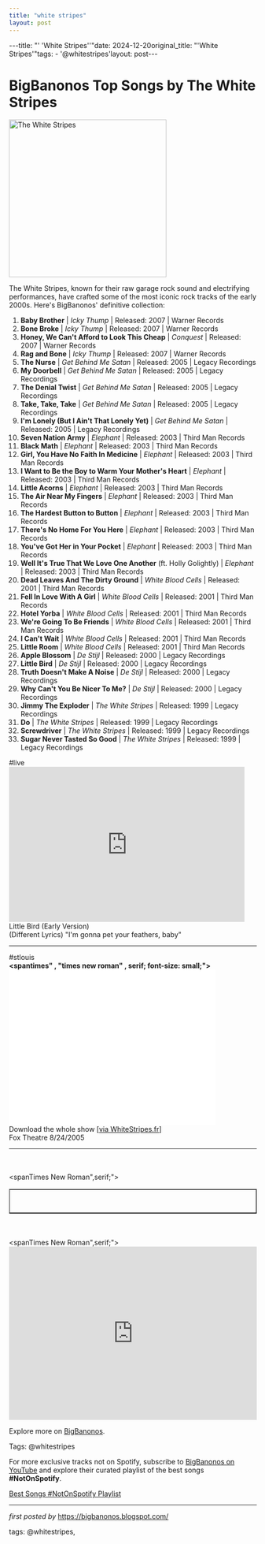 ```yaml
---
title: "white stripes"
layout: post
---
```

---title: "' 'White Stripes''"date: 2024-12-20original_title: "'White Stripes'"tags:  - '@whitestripes'layout: post---<h1>BigBanonos Top Songs by The White Stripes</h1><div class="separator"> <a href="https://upload.wikimedia.org/wikipedia/commons/thumb/9/92/Meg_%26_Jack%2C_The_White_Stripes.jpg/640px-Meg_%26_Jack%2C_The_White_Stripes.jpg" > <img alt="The White Stripes" border="0" width="320" data-original-height="480" data-original-width="640" src="https://upload.wikimedia.org/wikipedia/commons/thumb/9/92/Meg_%26_Jack%2C_The_White_Stripes.jpg/640px-Meg_%26_Jack%2C_The_White_Stripes.jpg"/> </a></div><p>The White Stripes, known for their raw garage rock sound and electrifying performances, have crafted some of the most iconic rock tracks of the early 2000s. Here's BigBanonos' definitive collection:</p> <ol> <!-- 2007 --> <li><strong>Baby Brother</strong> | <em>Icky Thump</em> | Released: 2007 | Warner Records</li> <li><strong>Bone Broke</strong> | <em>Icky Thump</em> | Released: 2007 | Warner Records</li> <li><strong>Honey, We Can't Afford to Look This Cheap</strong> | <em>Conquest</em> | Released: 2007 | Warner Records</li> <li><strong>Rag and Bone</strong> | <em>Icky Thump</em> | Released: 2007 | Warner Records</li> <!-- 2005 --> <li><strong>The Nurse</strong> | <em>Get Behind Me Satan</em> | Released: 2005 | Legacy Recordings</li> <li><strong>My Doorbell</strong> | <em>Get Behind Me Satan</em> | Released: 2005 | Legacy Recordings</li> <li><strong>The Denial Twist</strong> | <em>Get Behind Me Satan</em> | Released: 2005 | Legacy Recordings</li> <li><strong>Take, Take, Take</strong> | <em>Get Behind Me Satan</em> | Released: 2005 | Legacy Recordings</li> <li><strong>I'm Lonely (But I Ain't That Lonely Yet)</strong> | <em>Get Behind Me Satan</em> | Released: 2005 | Legacy Recordings</li> <!-- 2003 --> <li><strong>Seven Nation Army</strong> | <em>Elephant</em> | Released: 2003 | Third Man Records</li> <li><strong>Black Math</strong> | <em>Elephant</em> | Released: 2003 | Third Man Records</li> <li><strong>Girl, You Have No Faith In Medicine</strong> | <em>Elephant</em> | Released: 2003 | Third Man Records</li> <li><strong>I Want to Be the Boy to Warm Your Mother's Heart</strong> | <em>Elephant</em> | Released: 2003 | Third Man Records</li> <li><strong>Little Acorns</strong> | <em>Elephant</em> | Released: 2003 | Third Man Records</li> <li><strong>The Air Near My Fingers</strong> | <em>Elephant</em> | Released: 2003 | Third Man Records</li> <li><strong>The Hardest Button to Button</strong> | <em>Elephant</em> | Released: 2003 | Third Man Records</li> <li><strong>There's No Home For You Here</strong> | <em>Elephant</em> | Released: 2003 | Third Man Records</li> <li><strong>You've Got Her in Your Pocket</strong> | <em>Elephant</em> | Released: 2003 | Third Man Records</li> <li><strong>Well It's True That We Love One Another</strong> (ft. Holly Golightly) | <em>Elephant</em> | Released: 2003 | Third Man Records</li> <!-- 2001 --> <li><strong>Dead Leaves And The Dirty Ground</strong> | <em>White Blood Cells</em> | Released: 2001 | Third Man Records</li> <li><strong>Fell In Love With A Girl</strong> | <em>White Blood Cells</em> | Released: 2001 | Third Man Records</li> <li><strong>Hotel Yorba</strong> | <em>White Blood Cells</em> | Released: 2001 | Third Man Records</li> <li><strong>We're Going To Be Friends</strong> | <em>White Blood Cells</em> | Released: 2001 | Third Man Records</li> <li><strong>I Can't Wait</strong> | <em>White Blood Cells</em> | Released: 2001 | Third Man Records</li> <li><strong>Little Room</strong> | <em>White Blood Cells</em> | Released: 2001 | Third Man Records</li> <!-- 2000 --> <li><strong>Apple Blossom</strong> | <em>De Stijl</em> | Released: 2000 | Legacy Recordings</li> <li><strong>Little Bird</strong> | <em>De Stijl</em> | Released: 2000 | Legacy Recordings</li> <li><strong>Truth Doesn't Make A Noise</strong> | <em>De Stijl</em> | Released: 2000 | Legacy Recordings</li> <li><strong>Why Can't You Be Nicer To Me?</strong> | <em>De Stijl</em> | Released: 2000 | Legacy Recordings</li> <!-- 1999 --> <li><strong>Jimmy The Exploder</strong> | <em>The White Stripes</em> | Released: 1999 | Legacy Recordings</li> <li><strong>Do</strong> | <em>The White Stripes</em> | Released: 1999 | Legacy Recordings</li> <li><strong>Screwdriver</strong> | <em>The White Stripes</em> | Released: 1999 | Legacy Recordings</li> <li><strong>Sugar Never Tasted So Good</strong> | <em>The White Stripes</em> | Released: 1999 | Legacy Recordings</li></ol> <div> #live <br /><iframe allowfullscreen="" frameborder="0" height="315" src="https://www.youtube.com/embed/Of0aBhK1XfI?list=PLtuNtuTatqI1g0BDw_56pITDm5Y1lJ-Rp" width="95%"></iframe><br />Little Bird (Early Version) <br />(Different Lyrics) "I'm gonna pet your feathers, baby"<hr />#stlouis <br /><b><spantimes" , "times new roman" , serif; font-size: small;"><iframe allowfullscreen="" frameborder="0" height="315" src="//www.youtube.com/embed/pVtmJevu7j4" width="420"></iframe></span></b><br />Download the whole show [<a href="http://sodwee.com/whitestripes/bootlegs-2/">via WhiteStripes.fr</a>]<br />Fox Theatre 8/24/2005<br /><hr /><br /><div><br /></div><div></div><div><span><spanTimes New Roman",serif;"><table border="1" cellpadding="0" cellspacing="0" data-sheets-baot="1" data-sheets-root="1" dir="ltr" xmlns="http://www.w3.org/1999/xhtml"><colgroup><col width="837"></col></colgroup><tbody><tr><td><span><br /><br /></span></td></tr></tbody></table><br /></span></span><div><br /><div><span><spanTimes New Roman",serif;"></span></span></div></div></div> <iframe src="https://open.spotify.com/embed/playlist/1PFzdIli02dOVEN7LnPGgj?utm_source=generator" width="100%" height="352" frameborder="0" allowfullscreen="" allow="autoplay; clipboard-write; encrypted-media; fullscreen; picture-in-picture" loading="lazy"></iframe></div> <p>Explore more on <a href="https://bigbanonos.blogspot.com/">BigBanonos</a>.</p><p>Tags: @whitestripes</p> <!--Subscribe and Playlist Links--><div>    <p>For more exclusive tracks not on Spotify, subscribe to <a href="https://www.youtube.com/@BigBanonos" target="_blank">BigBanonos on YouTube</a> and explore their curated playlist of the best songs <strong>#NotOnSpotify</strong>.</p>    <p><a href="https://www.youtube.com/playlist?list=PLtuNtuTatqI0kFahUCbtbfenC_ET5O_tr" target="_blank">Best Songs #NotOnSpotify Playlist<br /></a></p></div><hr /><p><em>first posted by</em> <a href="https://bigbanonos.blogspot.com/" rel="noopener" target="_new">https://bigbanonos.blogspot.com/</a></p><p>tags: @whitestripes,</p>